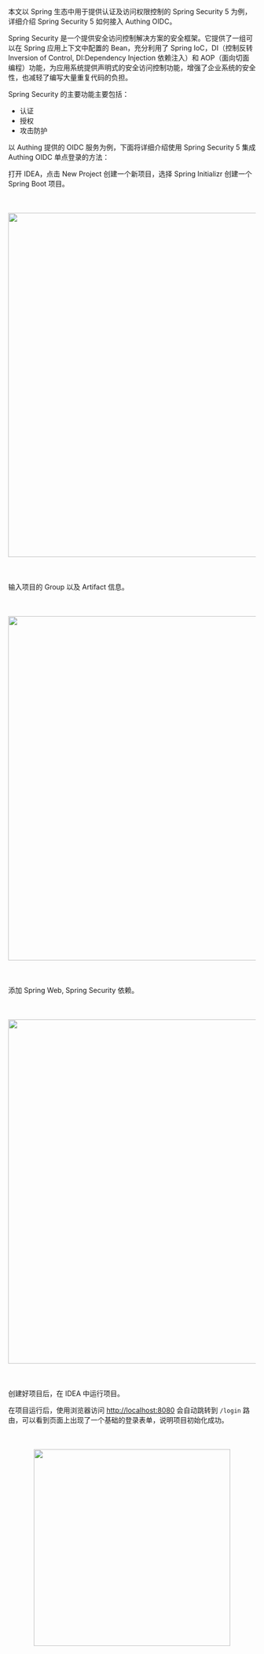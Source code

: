 <IntegrationDetailCard title="Spring Security 简述">

本文以 Spring 生态中用于提供认证及访问权限控制的 Spring Security 5 为例，详细介绍 Spring Security 5 如何接入 Authing OIDC。

Spring Security 是一个提供安全访问控制解决方案的安全框架。它提供了一组可以在 Spring 应用上下文中配置的 Bean，充分利用了 Spring IoC，DI（控制反转 Inversion of Control, DI:Dependency Injection 依赖注入）和 AOP（面向切面编程）功能，为应用系统提供声明式的安全访问控制功能，增强了企业系统的安全性，也减轻了编写大量重复代码的负担。

Spring Security 的主要功能主要包括：

- 认证
- 授权
- 攻击防护


以 Authing 提供的 OIDC 服务为例，下面将详细介绍使用 Spring Security 5 集成 Authing OIDC 单点登录的方法：

</IntegrationDetailCard>


<IntegrationDetailCard title="初始化 Spring boot 项目">

打开 IDEA，点击 New Project 创建一个新项目，选择 Spring Initializr 创建一个 Spring Boot 项目。
<img src="@imagesZhCn/integration/spring-security/step1-1.png" height=700 style="display:block;margin:50px auto;">

输入项目的 Group 以及 Artifact 信息。
<img src="@imagesZhCn/integration/spring-security/step1-2.png" height=700 style="display:block;margin:50px auto;">
添加 Spring Web, Spring Security 依赖。
<img src="@imagesZhCn/integration/spring-security/step1-3.png" height=700 style="display:block;margin:50px auto;">

创建好项目后，在 IDEA 中运行项目。

在项目运行后，使用浏览器访问 [http://localhost:8080](http://localhost:8080) 会自动跳转到 `/login` 路由，可以看到页面上出现了一个基础的登录表单，说明项目初始化成功。
<img src="@imagesZhCn/integration/spring-security/step1-4.png" height=400 style="display:block;margin:50px auto;">

</IntegrationDetailCard>
